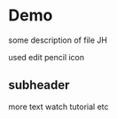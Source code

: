 # Demo

some description of file JH

used edit pencil icon

## subheader

more text watch tutorial etc 
